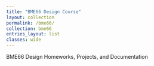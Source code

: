 ```yaml
---
title: "BME66 Design Course"
layout: collection
permalink: /bme66/
collection: bme66
entries_layout: list
classes: wide
---
```


BME66 Design Homeworks, Projects, and Documentation